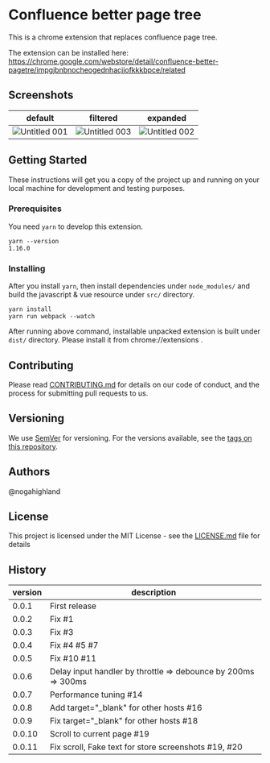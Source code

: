 # Confluence better page tree

This is a chrome extension that replaces confluence page tree.

The extension can be installed here:
https://chrome.google.com/webstore/detail/confluence-better-pagetre/impgjbnbnocheogednhacjjofkkkbpce/related

## Screenshots


default|filtered|expanded
---|---|---
![Untitled 001](https://user-images.githubusercontent.com/1780339/88995204-089d5200-d325-11ea-97af-574f938c4ce7.jpeg)|![Untitled 003](https://user-images.githubusercontent.com/1780339/88995211-0b984280-d325-11ea-8e74-412e343a51c6.jpeg)|![Untitled 002](https://user-images.githubusercontent.com/1780339/88995209-0affac00-d325-11ea-97bd-e1d7c6350d77.jpeg)

## Getting Started

These instructions will get you a copy of the project up and running on your local machine for development and testing purposes.

### Prerequisites

You need `yarn` to develop this extension.

```
yarn --version
1.16.0
```

### Installing

After you install `yarn`, then install dependencies under `node_modules/` and build the javascript & vue resource under `src/` directory.

```
yarn install
yarn run webpack --watch
```

After running above command, installable unpacked extension is built under `dist/` directory.
Please install it from chrome://extensions .

## Contributing

Please read [CONTRIBUTING.md](https://gist.github.com/PurpleBooth/b24679402957c63ec426) for details on our code of conduct, and the process for submitting pull requests to us.

## Versioning

We use [SemVer](http://semver.org/) for versioning. For the versions available, see the [tags on this repository](https://github.com/nogahighland/confluence-better-pagetree/tags).

## Authors

@nogahighland

## License

This project is licensed under the MIT License - see the [LICENSE.md](LICENSE.md) file for details

## History

version|description
---|---
0.0.1|First release
0.0.2|Fix #1
0.0.3|Fix #3
0.0.4|Fix #4 #5 #7
0.0.5|Fix #10 #11
0.0.6|Delay input handler by throttle => debounce by 200ms => 300ms
0.0.7|Performance tuning #14
0.0.8|Add target="_blank" for other hosts #16
0.0.9|Fix target="_blank" for other hosts #18
0.0.10|Scroll to current page #19
0.0.11|Fix scroll, Fake text for store screenshots #19, #20

